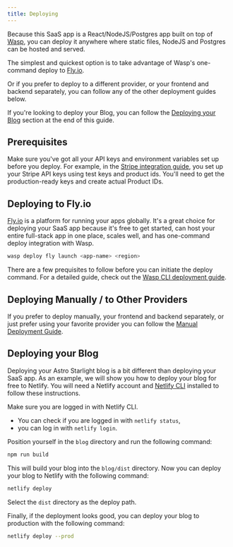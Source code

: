 ```yaml
---
title: Deploying
---
```


Because this SaaS app is a React/NodeJS/Postgres app built on top of [Wasp](https://wasp-lang.dev), you can deploy it anywhere where static files, NodeJS and Postgres can be hosted and served.

The simplest and quickest option is to take advantage of Wasp's one-command deploy to [Fly.io](https://fly.io).

Or if you prefer to deploy to a different provider, or your frontend and backend separately, you can follow any of the other deployment guides below.

If you're looking to deploy your Blog, you can follow the [Deploying your Blog](#deploying-your-blog) section at the end of this guide.

## Prerequisites

Make sure you've got all your API keys and environment variables set up before you deploy. For example, in the [Stripe integration guide](/guides/stripe-integration), you set up your Stripe API keys using test keys and product ids. You'll need to get the production-ready keys and create actual Product IDs. 

## Deploying to Fly.io

[Fly.io](https://fly.io) is a platform for running your apps globally. It's a great choice for deploying your SaaS app because it's free to get started, can host your entire full-stack app in one place, scales well, and has one-command deploy integration with Wasp.

```sh
wasp deploy fly launch <app-name> <region>
```

There are a few prequisites to follow before you can initiate the deploy command. For a detailed guide, check out the [Wasp CLI deployment guide](https://wasp-lang.dev/docs/advanced/deployment/cli).

## Deploying Manually / to Other Providers

If you prefer to deploy manually, your frontend and backend separately, or just prefer using your favorite provider you can follow the [Manual Deployment Guide](https://wasp-lang.dev/docs/advanced/deployment/manually).

## Deploying your Blog

Deploying your Astro Starlight blog is a bit different than deploying your SaaS app. As an example, we will show you how to deploy your blog for free to Netlify. You will need a Netlify account and [Netlify CLI](https://docs.netlify.com/cli/get-started/) installed to follow these instructions.

Make sure you are logged in with Netlify CLI. 
- You can check if you are logged in with `netlify status`, 
- you can log in with `netlify login`.

Position yourself in the `blog` directory and run the following command:

```sh
npm run build
```

This will build your blog into the `blog/dist` directory. Now you can deploy your blog to Netlify with the following command:

```sh
netlify deploy 
``` 

Select the `dist` directory as the deploy path.

Finally, if the deployment looks good, you can deploy your blog to production with the following command: 
  
```sh
netlify deploy --prod
```